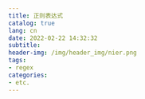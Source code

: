 ```yaml
---
title: 正则表达式
catalog: true
lang: cn
date: 2022-02-22 14:32:32
subtitle:
header-img: /img/header_img/nier.png
tags:
- regex
categories:
- etc.
---
```

<!--TODO: pdf嵌入HTML-->
<!-- <embed src="\file\电源思维导图V4.pdf" width="1500" height="600"  
 type="application/pdf"> -->
